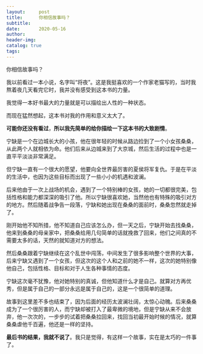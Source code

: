 ```yaml
---
layout:     post  
title:      你相信故事吗？
subtitle:  
date:       2020-05-16
author:  
header-img: 
catalog: true  
tags:
---
```


你相信故事吗？

我以前看过一本小说，名字叫“将夜”。这是我挺喜欢的一个作家老猫写的，当时我熬着夜几天看完它时，我并没有感受到这本书的力量。

我觉得一本好书最大的力量就是可以描绘出人性的一种状态。

而现在猛然想起，这本书对我的作用和意义太大了。

**可能你还没有看过**，**所以我先简单的给你描绘一下这本书的大致剧情**。

宁缺是一个在边城长大的小孩，他在很年轻的时候从路边捡到了一个小女孩桑桑，从此两个人就相依为命。他们后来从边城来到了大京城，然后生活的过程中也是一直平平淡淡非常满足。

但宁缺一直有一个很大的愿望，他要向全世界最厉害的夏侯将军复仇。于是在平淡的生活中，也因为这些目标而出现了一些小小的机遇和波澜。

后来他由于一次上战场的机会，遇到了一个特别棒的女孩，她的一切都很完美，包括性格和能力都深深的吸引了他。所以宁缺很喜欢她，当然他也有特殊的吸引对方的地方。然后随着战争告一段落，宁缺和她出现在桑桑的面前时，桑桑忽然就走掉了。

刚开始他不知所措，他不知道自己应该怎么办，但一天之后，宁缺开始去找桑桑，他来到桑桑的母亲家中，把桑桑给用几句简单的话就挽救了回来，他们之间真的不需要太多的话，天然的就知道对方的想法。

然后桑桑跟着宁缺继续在这个乱世中闯荡，中间发生了很多影响整个世界的大事，后来宁缺又遇到了一个女孩，但这次的这个人和之前的她不一样，这次的她特别像他自己，包括性格、目标和对于人生各种事情的态度。

宁缺这次毫不犹豫，他对她特别的真诚，但他知道什么才是自己。就算对方再优秀，但是属于自己的一部分永远是属于自己的，这是一个很简单的道理。

故事到这里差不多也结束了，因为后面的经历太波澜壮阔，太惊心动魄。后来桑桑成为了一个很厉害的人，而宁缺却被打入了最卑微的境地，但是宁缺从来不会放弃，他一次次的，一步步的试着把桑桑拉回来，找回当初最开始时候的情况，就算桑桑虐他千百遍，他还是一样的坚持。

**最后书的结果，我就不说了**。我只是觉得，有这样一个故事，实在是太巧的一件事了。


